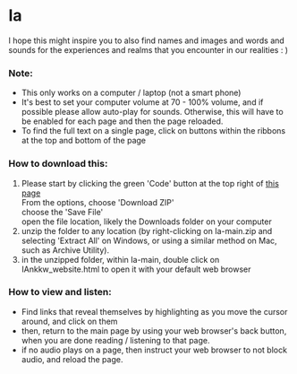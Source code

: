 # Ia
I hope this might inspire you to also find names and images and words and sounds for the experiences and realms that you encounter in our realities : )

### Note:	
- This only works on a computer / laptop (not a smart phone)  
- It's best to set your computer volume at 70 - 100% volume, and if possible please allow auto-play for sounds. Otherwise, this will have to be enabled for each page and then the page reloaded.  
- To find the full text on a single page, click on buttons within the ribbons at the top and bottom of the page  

### How to download this:  
1. Please start by clicking the green 'Code' button at the top right of [this page](https://github.com/andym331/Ia)  
From the options, choose 'Download ZIP'  
choose the 'Save File'  
open the file location, likely the Downloads folder on your computer  
2. unzip the folder to any location (by right-clicking on Ia-main.zip and selecting 'Extract All' on Windows, or using a similar method on Mac, such as Archive Utility).  
3. in the unzipped folder, within Ia-main, double click on IAnkkw_website.html to open it with your default web browser  

### How to view and listen:
- Find links that reveal themselves by highlighting as you move the cursor around, and click on them   
- then, return to the main page by using your web browser's back button, when you are done reading / listening to that page.  
- if no audio plays on a page, then instruct your web browser to not block audio, and reload the page.  
		

